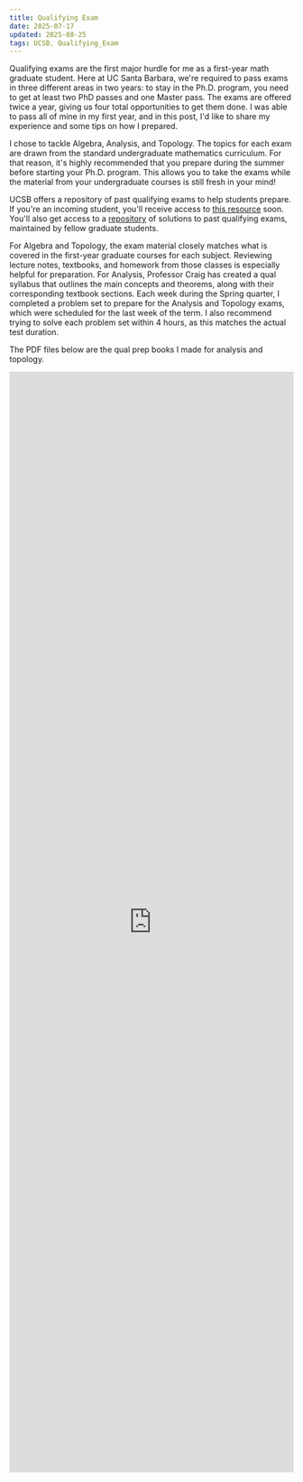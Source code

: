 ```yaml
---
title: Qualifying Exam
date: 2025-07-17
updated: 2025-08-25
tags: UCSB, Qualifying_Exam
---
```

Qualifying exams are the first major hurdle for me as a first-year math graduate student.
Here at UC Santa Barbara, we're required to pass exams in three different areas in two years:
to stay in the Ph.D. program, you need to get at least two PhD passes and one Master pass.
The exams are offered twice a year, giving us four total opportunities to get them done.
I was able to pass all of mine in my first year, and in this post,
I'd like to share my experience and some tips on how I prepared.

I chose to tackle Algebra, Analysis, and Topology.
The topics for each exam are drawn from the standard undergraduate mathematics curriculum.
For that reason, it's highly recommended that you prepare during the summer before starting your Ph.D. program.
This allows you to take the exams while the material from your undergraduate courses is still fresh in your mind!

UCSB offers a repository of past qualifying exams to help students prepare.
If you're an incoming student, you'll receive access to [this resource](https://drive.google.com/drive/folders/0B1v4A0GzFvfHTnZRaFVDaks5R1E?resourcekey=0-3Fz_YPJ6nupoks3vq63X_w&usp=drive_link) soon.
You'll also get access to a [repository](https://drive.google.com/drive/folders/1JJx8CO8xx3tf6zUTlJOTkuVTpQo6U0Qd?usp=drive_link) of solutions to past qualifying exams, maintained by fellow graduate students.

For Algebra and Topology, the exam material closely matches what is covered in the first-year graduate courses for each subject.
Reviewing lecture notes, textbooks, and homework from those classes is especially helpful for preparation.
For Analysis, Professor Craig has created a qual syllabus that outlines the main concepts and theorems, along with their corresponding textbook sections.
Each week during the Spring quarter, I completed a problem set to prepare for the Analysis and Topology exams, which were scheduled for the last week of the term.
I also recommend trying to solve each problem set within 4 hours, as this matches the actual test duration.

The PDF files below are the qual prep books I made for analysis and topology.

<iframe src="https://drive.google.com/embeddedfolderview?id=14OWiD0C1WwHbW-6dHLPmXT6RMX9DC2Nh#list" style="width:100%; height:50%; border:0;"></iframe>
